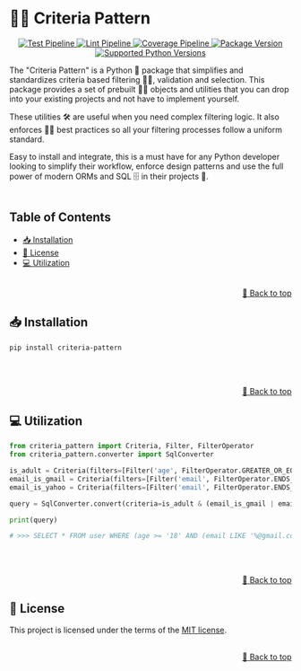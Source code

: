 <a name="readme-top"></a>

# 🤏🏻 Criteria Pattern
<p align="center">
    <a href="https://github.com/adriamontoto/criteria-pattern/actions/workflows/test.yaml?event=push&branch=master" target="_blank">
        <img src="https://github.com/adriamontoto/criteria-pattern/actions/workflows/test.yaml/badge.svg?event=push&branch=master" alt="Test Pipeline">
    </a>
    <a href="https://github.com/adriamontoto/criteria-pattern/actions/workflows/lint.yaml?event=push&branch=master" target="_blank">
        <img src="https://github.com/adriamontoto/criteria-pattern/actions/workflows/lint.yaml/badge.svg?event=push&branch=master" alt="Lint Pipeline">
    </a>
        <a href="https://coverage-badge.samuelcolvin.workers.dev/redirect/adriamontoto/criteria-pattern" target="_blank">
        <img src="https://coverage-badge.samuelcolvin.workers.dev/adriamontoto/criteria-pattern.svg" alt="Coverage Pipeline">
    </a>
    <a href="https://pypi.org/project/criteria-pattern" target="_blank">
        <img src="https://img.shields.io/pypi/v/criteria-pattern?color=%2334D058&label=pypi%20package" alt="Package Version">
    </a>
    <a href="https://pypi.org/project/criteria-pattern/" target="_blank">
        <img src="https://img.shields.io/pypi/pyversions/criteria-pattern.svg?color=%2334D058" alt="Supported Python Versions">
    </a>
</p>

The "Criteria Pattern" is a Python 🐍 package that simplifies and standardizes criteria based filtering 🤏🏻, validation and selection. This package provides a set of prebuilt 👷🏻 objects and utilities that you can drop into your existing projects and not have to implement yourself.

These utilities 🛠️ are useful when you need complex filtering logic. It also enforces 👮🏻 best practices so all your filtering processes follow a uniform standard.

Easy to install and integrate, this is a must have for any Python developer looking to simplify their workflow, enforce design patterns and use the full power of modern ORMs and SQL 🗄️ in their projects 🚀.
<br><br>


## Table of Contents
- [📥 Installation](#installation)
- [🔑 License](#license)
- [💻 Utilization](#utilization)
<br><br>

<p align="right">
    <a href="#readme-top">🔼 Back to top</a>
</p>


<a name="installation"></a>
## 📥 Installation
```bash
pip install criteria-pattern
```
<br><br>

<p align="right">
    <a href="#readme-top">🔼 Back to top</a>
</p>


<a name="utilization"></a>
## 💻 Utilization

```python
from criteria_pattern import Criteria, Filter, FilterOperator
from criteria_pattern.converter import SqlConverter

is_adult = Criteria(filters=[Filter('age', FilterOperator.GREATER_OR_EQUAL, 18)])
email_is_gmail = Criteria(filters=[Filter('email', FilterOperator.ENDS_WITH, '@gmail.com')])
email_is_yahoo = Criteria(filters=[Filter('email', FilterOperator.ENDS_WITH, '@yahoo.com')])

query = SqlConverter.convert(criteria=is_adult & (email_is_gmail | email_is_yahoo), table='user')

print(query)

# >>> SELECT * FROM user WHERE (age >= '18' AND (email LIKE '%@gmail.com' OR email LIKE '%@yahoo.com'));
```
<br><br>

<p align="right">
    <a href="#readme-top">🔼 Back to top</a>
</p>


<a name="license"></a>
## 🔑 License
This project is licensed under the terms of the [MIT license](https://choosealicense.com/licenses/mit/).
<br><br>

<p align="right">
    <a href="#readme-top">🔼 Back to top</a>
</p>
